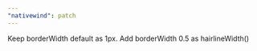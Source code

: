 ```yaml
---
"nativewind": patch
---
```


Keep borderWidth default as 1px. Add borderWidth 0.5 as hairlineWidth()
